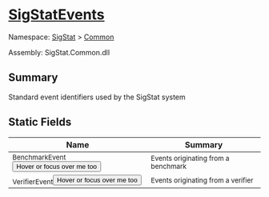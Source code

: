 # [SigStatEvents](./SigStatEvents.md)

Namespace: [SigStat]() > [Common](./README.md)

Assembly: SigStat.Common.dll

## Summary
Standard event identifiers used by the SigStat system

## Static Fields

| Name | Summary | 
| --- | --- | 
| <sub>BenchmarkEvent</sub><button style="pointer-events: none;">Hover or focus over me too</button>| <sub>Events originating from a benchmark</sub>| <br>
| <sub>VerifierEvent</sub><button style="pointer-events: none;">Hover or focus over me too</button>| <sub>Events originating from a verifier</sub>| <br>


